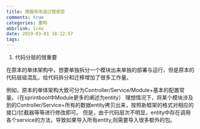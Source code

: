 ```yaml
---
title: 微服务改造过程感受
comments: true
categories: 重构
abbrlink: 1c4e
date: 2019-03-01 18:12:57
tags:
---
```


1. 代码分层的很重要

在原本的单体架构中，想要单独拆分一个模块出来单独的部署与运行，但是原本的代码层级混乱，给代码拆分和迁移增加了很多工作量。

例如，原本的单体架构大致可分为Controller/Service/Module+基本的配置常量。（在sprintboot中Module更多的阐述为entity）
理想情况下，将某个模块涉及到的Controller/Service+所有的数据entity拷贝出来，按照新框架的格式对相应的接口/拦截器等等进行修改即可。
但是，由于代码层次不明显，entity中存在调用各个service的方法，导致如果导入所有entity,则需要导入很多额外的包。

